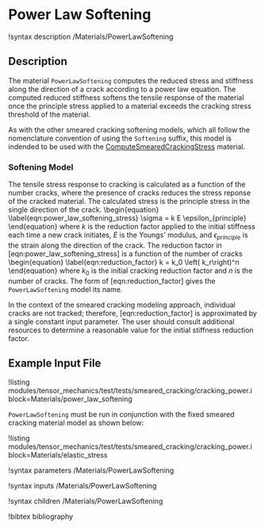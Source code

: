 # Power Law Softening

!syntax description /Materials/PowerLawSoftening

## Description

The material `PowerLawSoftening` computes the reduced stress and stiffness along
the direction of a crack according to a power law equation. The computed
reduced stiffness softens the tensile response of the material once the principle
stress applied to a material exceeds the cracking stress threshold of the material.

As with the other smeared cracking softening models, which all follow the
nomenclature convention of using the `Softening` suffix, this model is indended
to be used with the [ComputeSmearedCrackingStress](/ComputeSmearedCrackingStress.md)
material.

### Softening Model

The tensile stress response to cracking is calculated as a function of the number
cracks, where the presence of cracks reduces the stress reponse of the cracked material.
The calculated stress is the principle stress in the single direction of the crack.
\begin{equation}
  \label{eqn:power_law_softening_stress}
  \sigma = k E \epsilon_{principle}
\end{equation}
where $k$ is the reduction factor applied to the initial stiffness each time a
new crack initiates, $E$ is the Youngs' modulus, and $\epsilon_{principle}$ is the
strain along the direction of the crack.
The reduction factor in [eqn:power_law_softening_stress] is a function of the
number of cracks
\begin{equation}
  \label{eqn:reduction_factor}
  k = k_0 \left( k_r\right)^n
\end{equation}
where $k_0$ is the initial cracking reduction factor and $n$ is the number of cracks.
The form of [eqn:reduction_factor] gives the `PowerLawSoftening` model its name.

In the context of the smeared cracking modeling approach, individual cracks are
not tracked; therefore, [eqn:reduction_factor] is approximated by a single
constant input parameter.
The user should consult additional resources to determine a reasonable value for
the initial stiffness reduction factor.


## Example Input File

!listing modules/tensor_mechanics/test/tests/smeared_cracking/cracking_power.i block=Materials/power_law_softening

`PowerLawSoftening` must be run in conjunction with the fixed smeared cracking material model as shown below:

!listing modules/tensor_mechanics/test/tests/smeared_cracking/cracking_power.i block=Materials/elastic_stress

!syntax parameters /Materials/PowerLawSoftening

!syntax inputs /Materials/PowerLawSoftening

!syntax children /Materials/PowerLawSoftening

!bibtex bibliography
